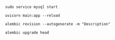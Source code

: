 ```
sudo service mysql start
```

```
uvicorn main:app --reload
```

```
alembic revision --autogenerate -m "Description"
```

```
alembic upgrade head
```